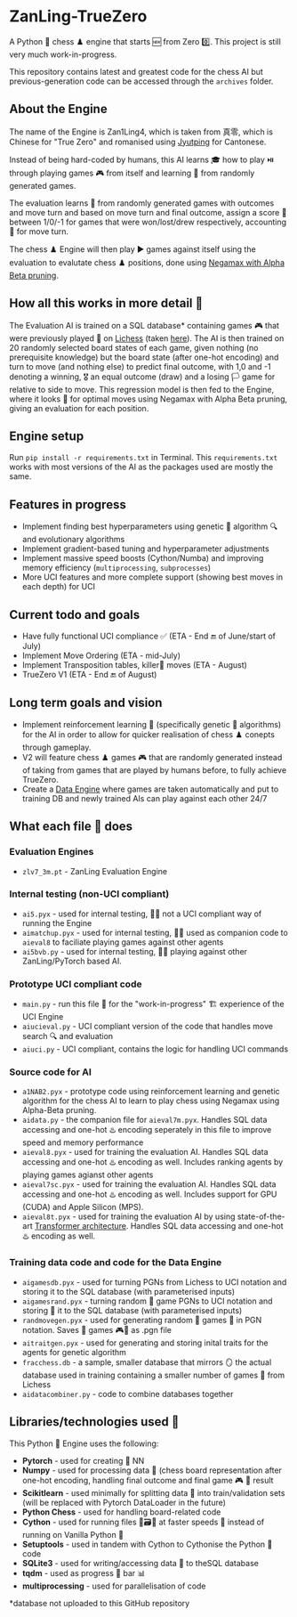 # ZanLing-TrueZero
A Python 🐍 chess ♟️ engine that starts 🆕 from Zero 0️⃣.  This project is still very much work-in-progress.

This repository contains latest and greatest code for the chess AI but previous-generation code can be accessed through the `archives` folder.

## About the Engine 
The name of the Engine is Zan1Ling4, which is taken from 真零, which is Chinese for  "True Zero" and romanised using [Jyutping](https://en.wikipedia.org/wiki/Jyutping) for Cantonese.

Instead of being hard-coded by humans, this AI learns 🎓 how to play ⏯️ through playing games 🎮 from itself and learning 📖 from randomly generated games. 

The evaluation learns 📕 from randomly generated games with outcomes and move turn and based on move turn and final outcome, assign a score 💯 between 1/0/-1 for games that were won/lost/drew respectively, accounting 🧾 for move turn.

The chess ♟️ Engine will then play ▶️ games against itself using the evaluation to evalutate chess ♟️ positions, done using  [Negamax with Alpha Beta pruning](https://en.wikipedia.org/wiki/Negamax#Negamax_with_alpha_beta_pruning).

## How all this works in more detail 🔎
The Evaluation AI is trained on a SQL database* containing games 🎮 that were previously played 👾 on [Lichess](lichess.com) (taken [here](https://database.lichess.org/)). The AI is then trained on 20 randomly selected board states of each game, given nothing (no prerequisite knowledge) but the board  state (after one-hot  encoding) and turn to move (and nothing else) to predict final outcome, with 1,0 and -1 denoting a winning, 🎖️ an equal outcome (draw) and a losing 🏳️ game for relative to side to move. This regression model is then fed to the Engine, where it looks 👀 for optimal moves using Negamax with Alpha Beta pruning, giving an evaluation for each position.

## Engine setup
Run ```pip install -r requirements.txt``` in Terminal. This `requirements.txt` works with most versions of the AI as the packages used are mostly the same.

## Features in progress
- Implement finding best hyperparameters using genetic 🧬 algorithm 🔍 and evolutionary algorithms
- Implement gradient-based tuning and hyperparameter adjustments
- Implement massive speed boosts (Cython/Numba) and improving memory efficiency (`multiprocessing`, `subprocesses`) 
- More UCI features and more complete support (showing best moves in each depth) for UCI

## Current todo and goals 
- Have fully functional UCI compliance ✅ (ETA - End 🔚 of June/start of July)
- Implement Move Ordering (ETA - mid-July)
- Implement Transposition tables, killer🔪 moves (ETA - August)
- TrueZero V1 (ETA - End 🔚 of August)

## Long term goals and vision
- Implement reinforcement learning 📘 (specifically genetic 🧬 algorithms) for the AI in order to allow for quicker realisation of chess ♟️ conepts through gameplay.
- V2 will feature chess ♟️ games 🎮 that are randomly generated instead of taking from games that are played by humans before, to fully achieve TrueZero.
- Create a [Data Engine](https://www.youtube.com/watch?v=zPH5O8hRfMA) where games are taken automatically and put to training DB and newly trained AIs can play against each other 24/7

## What each file 📁 does
### Evaluation Engines
- `zlv7_3m.pt` - ZanLing Evaluation Engine
### Internal testing (non-UCI compliant)
- `ai5.pyx` - used for internal testing, 🧪📝 not a UCI compliant way of running the Engine
- `aimatchup.pyx` - used for internal testing, 🧪📝 used as companion code to `aieval8` to faciliate playing games against other agents
- `ai5bvb.py` - used for internal testing, 🧪📝 playing against other ZanLing/PyTorch based AI. 
### Prototype UCI compliant code
- `main.py` - run this file 📁 for the "work-in-progress" 🏗️ experience of the UCI Engine 
- `aiucieval.py` - UCI compliant version of the code that handles move search 🔍 and evaluation
- `aiuci.py` - UCI compliant, contains the logic for handling UCI commands
### Source code for AI
- `a1NAB2.pyx` - prototype code using reinforcement learning and genetic algorithm for the chess AI to learn to play chess using Negamax using Alpha-Beta pruning. 
- `aidata.py` - the companion file for `aieval7m.pyx`. Handles SQL data accessing and one-hot ♨️ encoding seperately in this file to improve speed and memory performance
- `aieval8.pyx` - used for training the evaluation AI. Handles SQL data accessing and one-hot ♨️ encoding as well. Includes ranking agents by playing games agianst other agents
- `aieval7sc.pyx` - used for training the evaluation AI. Handles SQL data accessing and one-hot ♨️ encoding as well. Includes support for GPU (CUDA) and Apple Silicon (MPS).
- `aieval8t.pyx` - used for training the evaluation AI by using state-of-the-art [Transformer architecture](https://en.wikipedia.org/wiki/Transformer_(machine_learning_model)). Handles SQL data accessing and one-hot ♨️ encoding as well.
### Training data code and code for the Data Engine
- `aigamesdb.pyx` - used for turning PGNs from Lichess to UCI notation and storing it to the SQL database (with parameterised inputs)
- `aigamesrand.pyx` - turning random 🎲 game PGNs to UCI notation and storing 🏬 it to the SQL database (with parameterised inputs)
- `randmovegen.pyx` - used for generating random 🔀 games 👾 in PGN notation. Saves 📑 games 🎮🏏 as .pgn file
- `aitraitgen.pyx` - used for generating and storing inital traits for the agents for genetic algorithm
- `fracchess.db` - a sample, smaller database that mirrors 🪞 the actual database used in training containing a smaller number of games 🎲 from Lichess
- `aidatacombiner.py` - code to combine databases together

## Libraries/technologies used 🔨
This Python 🐍 Engine uses the following:
- **Pytorch** - used for creating 🔨 NN
- **Numpy** - used for processing data 💽 (chess board representation after one-hot encoding, handling final outcome and final game 🎮 👾 result
- **Scikitlearn** - used minimally for splitting data 💽 into train/validation sets (will be replaced with Pytorch DataLoader in the  future)
- **Python Chess** - used for handling board-related code
- **Cython** - used for running files 📁🗃️📂 at faster speeds 🚅 instead of running on Vanilla Python 🐍
- **Setuptools** - used in tandem with Cython to Cythonise the Python 🐍 code
- **SQLite3** - used for writing/accessing data 💽 to theSQL database
- **tqdm** - used as progress 🚧 bar 📊
- **multiprocessing** - used for parallelisation of code

*database not uploaded to this GitHub repository
